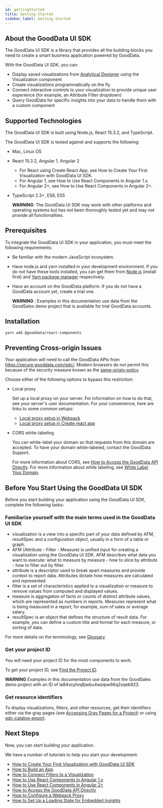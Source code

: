 ```yaml
---
id: gettingStarted
title: Getting Started
sidebar_label: Getting Started
---
```


## About the GoodData UI SDK

The GoodData UI SDK is a library that provides all the building blocks you need to create a smart business application powered by GoodData.

With the GoodData UI SDK, you can:

- Display saved visualizations from [Analytical Designer](https://secure.gooddata.com/analyze) using the Visualization component
- Create visualizations programmatically on the fly
- Connect interactive controls to your visualization to provide unique user experience (for example, an Attribute Filter dropdown)
- Query GoodData for specific insights into your data to handle them with a custom component


## Supported Technologies

The GoodData UI SDK is built using Node.js, React 15.3.2, and TypeScript.

The GoodData UI SDK is tested against and supports the following:

- Mac, Linux OS
- React 15.3.2, Angular 1, Angular 2
    - For React using Create React App, see How to Create Your First Visualization with GoodData UI SDK.
    - For Angular 1, see How to Use React Components in Angular 1.x.
    - For Angular 2+, see How to Use React Components in Angular 2+.
- TypeScript 2.3+, ES6, ES5

    **WARNING**: The GoodData UI SDK may work with other platforms and operating systems but has not been thoroughly tested yet and may not provide all functionalities.

## Prerequisites

To integrate the GoodData UI SDK in your application, you must meet the following requirements:

- Be familiar with the modern JavaScript ecosystem.
- Have node.js and yarn installed in your development environment. If you do not have these tools installed, you can get them from [Node.js](https://nodejs.org/) (install first) and [Yarn package manager](https://yarnpkg.com/) respectively.
- Have an account on the GoodData platform. If you do not have a GoodData account yet, create a trial one.

    **WARNING** : Examples in this documentation use data from the GoodSales demo project that is available for trial GoodData accounts.

## Installation

```bash
yarn add @gooddata/react-components
```

## Preventing Cross-origin Issues

Your application will need to call the GoodData APIs from <https://secure.gooddata.com/gdc/>. Modern browsers do not permit this because of the security measure known as the [same-origin-policy](https://developer.mozilla.org/en-US/docs/Web/Security/Same-origin_policy).

Choose either of the following options to bypass this restriction:
- Local proxy
  
  Set up a local proxy on your server. For information on how to do that, see your server's user documentation. For your convenience, here are links to some common setups:
    - [Local proxy setup in Webpack](https://webpack.github.io/docs/webpack-dev-server.html#proxy)
    - [Local proxy setup in Create react app](https://confluence.intgdc.com/display/VS/Create+Your+First+Visualization+with+GoodData+UI+SDK#CreateYourFirstVisualizationwithGoodDataUISDK-Step4.Preventcross-originissues)
- CORS white-labeling
  
  You can white-label your domain so that requests from this domain are accepted. To have your domain white-labeled, contact the GoodData Support.
  
  For more information about CORS, see [How to Access the GoodData API Directly](https://confluence.intgdc.com/display/VS/How+to+Access+the+GoodData+API+Directly). For more information about white labeling, see [White Label Your Domain](https://help.gooddata.com/display/doc/White+Labelinghttps://help.gooddata.com/display/doc/White+Label+Your+Domain).


## Before You Start Using the GoodData UI SDK

Before you start building your application using the GoodData UI SDK, complete the following tasks:

### Familiarize yourself with the main terms used in the GoodData UI SDK

- visualization is a view into a specific part of your data defined by AFM, resultSpec and a configuration object, usually in a form of a table or graph.
- AFM (Attribute - Filter - Measure) is unified input for creating a visualization using the GoodData UI SDK. AFM describes what data you want to execute: what to measure by measure - how to slice by attribute - how to filter out by filter.
- attribute is a descriptor used to break apart measures and provide context to report data. Attributes dictate how measures are calculated and represented.
- filter is a set of characteristics applied to a visualization or measure to remove values from computed and displayed values.
- measure is aggregation of facts or counts of distinct attribute values, which are represented as numbers in reports. Measures represent what is being measured in a report; for example, sum of sales or average salary.
- resultSpec is an object that defines the structure of result data. For example, you can define a custom title and format for each measure, or sorting of data.

For more details on the terminology, see [Glossary](https://confluence.intgdc.com/display/VS/Glossary).

### Get your project ID

You will need your project ID for the most components to work.

To get your project ID, see [Find the Project ID](https://help.gooddata.com/display/doc/Find+the+Project+ID).

**WARNING** Examples in this documentation use data from the GoodSales demo project with an ID of la84vcyhrq8jwbu4wpipw66q2sqeb923.

### Get resource identifiers

To display visualizations, filters, and other resources, get their identifiers either via the gray pages (see [Accessing Gray Pages for a Project](https://help.gooddata.com/display/developer/Accessing+Gray+Pages+for+a+Project)) or using [gdc-catalog-export](https://confluence.intgdc.com/display/VS/gdc-catalog-export).

## Next Steps

Now, you can start building your application.

We have a number of tutorials to help you start your development:

- [How to Create Your First Visualization with GoodData UI SDK](https://confluence.intgdc.com/display/VS/How+to+Create+Your+First+Visualization+with+GoodData+UI+SDK)
- [How to Build an App](https://confluence.intgdc.com/display/VS/How+to+Build+an+App)
- [How to Connect Filters to a Visualization](https://confluence.intgdc.com/display/VS/How+to+Connect+Filters+to+a+Visualization)
- [How to Use React Components in Angular 1.x](https://confluence.intgdc.com/display/VS/How+to+Use+React+Components+in+Angular+1.x)
- [How to Use React Components in Angular 2+](https://confluence.intgdc.com/pages/viewpage.action?pageId=178589112)
- [How to Access the GoodData API Directly](https://confluence.intgdc.com/display/VS/How+to+Access+the+GoodData+API+Directly)
- [How to Configure a Webpack Proxy](https://confluence.intgdc.com/display/VS/How+to+Configure+a+Webpack+Proxy)
- [How to Set Up a Loading State for Embedded Insights](https://confluence.intgdc.com/display/VS/How+to+Set+Up+a+Loading+State+for+Embedded+Insights)